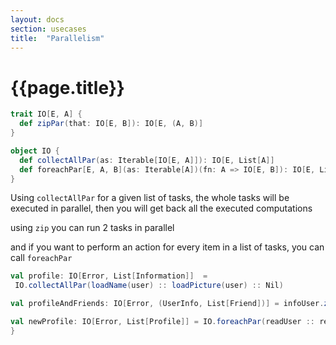 ```yaml
---
layout: docs
section: usecases
title:  "Parallelism"
---
```


# {{page.title}}


```scala
trait IO[E, A] {
  def zipPar(that: IO[E, B]): IO[E, (A, B)]
}

object IO {
  def collectAllPar(as: Iterable[IO[E, A]]): IO[E, List[A]]
  def foreachPar[E, A, B](as: Iterable[A])(fn: A => IO[E, B]): IO[E, List[B]]
}
```
Using `collectAllPar` for a given list of tasks, the whole tasks will be executed in parallel, then you will get back all the executed computations

using `zip` you can run 2 tasks in parallel

and if you want to perform an action for every item in a list of tasks, you can call `foreachPar`

```scala
val profile: IO[Error, List[Information]]  =
 IO.collectAllPar(loadName(user) :: loadPicture(user) :: Nil)

val profileAndFriends: IO[Error, (UserInfo, List[Friend])] = infoUser.zipPar(friendList(user))

val newProfile: IO[Error, List[Profile]] = IO.foreachPar(readUser :: readImage)(createProfile)
}
```

